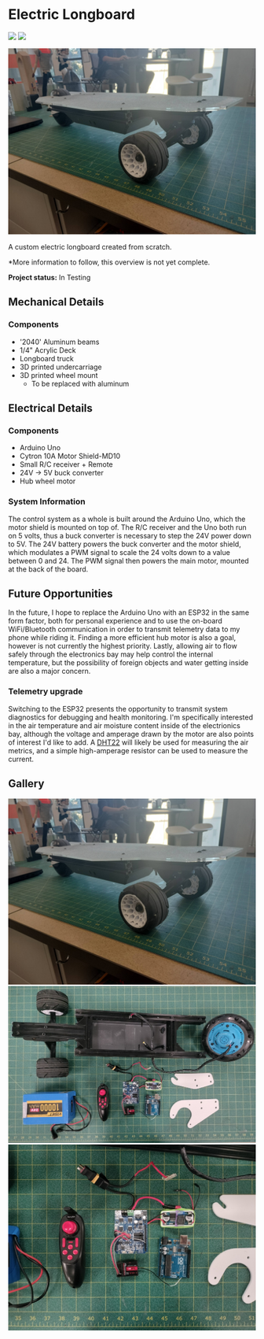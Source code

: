 # Electric Longboard

<div>
    <img src="https://img.shields.io/badge/Arduino_Uno-008385">
    <img src="https://img.shields.io/badge/In_Progress-yellow">
</div>

<a href="../images/longboard.jpg" target="_blank"><img src="../images/longboard.jpg"></a>

A custom electric longboard created from scratch.

*More information to follow, this overview is not yet complete.


**Project status:** In Testing

## Mechanical Details

### Components
- '2040' Aluminum beams
- 1/4" Acrylic Deck
- Longboard truck
- 3D printed undercarriage
- 3D printed wheel mount
  - To be replaced with aluminum


## Electrical Details

### Components
- Arduino Uno
- Cytron 10A Motor Shield-MD10
- Small R/C receiver + Remote
- 24V -> 5V buck converter
- Hub wheel motor

### System Information

The control system as a whole is built around the Arduino Uno, which the motor shield is mounted on top of. The R/C receiver and the Uno both run on 5 volts, thus a buck converter is necessary to step the 24V power down to 5V. The 24V battery powers the buck converter and the motor shield, which modulates a PWM signal to scale the 24 volts down to a value between 0 and 24. The PWM signal then powers the main motor, mounted at the back of the board.

## Future Opportunities
In the future, I hope to replace the Arduino Uno with an ESP32 in the same form factor, both for personal experience and to use the on-board WiFi/Bluetooth communication in order to transmit telemetry data to my phone while riding it. Finding a more efficient hub motor is also a goal, however is not currently the highest priority. Lastly, allowing air to flow safely through the electronics bay may help control the internal temperature, but the possibility of foreign objects and water getting inside are also a major concern.

### Telemetry upgrade
Switching to the ESP32 presents the opportunity to transmit system diagnostics for debugging and health monitoring. I'm specifically interested in the air temperature and air moisture content inside of the electrionics bay, although the voltage and amperage drawn by the motor are also points of interest I'd like to add. A [DHT22](https://www.adafruit.com/product/385) will likely be used for measuring the air metrics, and a simple high-amperage resistor can be used to measure the current.

## Gallery
<a href="../images/longboard.jpg" target="_blank"><img src="../images/longboard.jpg"></a>
<a href="../images/longboard_components.jpg" target="_blank"><img src="../images/longboard_components.jpg"></a>
<a href="../images/longboard_electrical.jpg" target="_blank"><img src="../images/longboard_electrical.jpg"></a>
